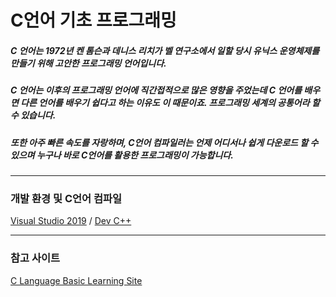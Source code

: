 # C언어 기초 프로그래밍
##### C 언어는 1972년 켄 톰슨과 데니스 리치가 벨 연구소에서 일할 당시 유닉스 운영체제를 만들기 위해 고안한 프로그래밍 언어입니다.
##### C 언어는 이후의 프로그래밍 언어에 직간접적으로 많은 영향을 주었는데 C 언어를 배우면 다른 언어를 배우기 쉽다고 하는 이유도 이 때문이죠. 프로그래밍 세계의 공통어라 할 수 있습니다.
##### 또한 아주 빠른 속도를 자랑하며, C언어 컴파일러는 언제 어디서나 쉽게 다운로드 할 수 있으며 누구나 바로 C언어를 활용한 프로그래밍이 가능합니다.

---

### 개발 환경 및 C언어 컴파일
[Visual Studio 2019](https://learn.microsoft.com/ko-kr/visualstudio/releases/2019/release-notes) /
[Dev C++](https://sourceforge.net/projects/orwelldevcpp/)

---

### 참고 사이트
[C Language Basic Learning Site](https://dojang.io/mod/page/view.php?id=3)
